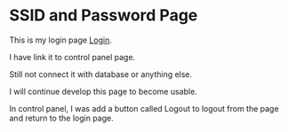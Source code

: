 # SSID and Password Page

This is my login page [Login](https://mahaalt.github.io/SSID-and-Password-Page/SSID.html).

I have link it to control panel page.

Still not connect it with database or anything else.

I will continue develop this page to become usable.
 
In control panel, I was add a button called Logout to logout from the page and return to the login page.
